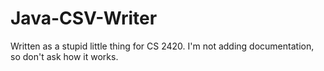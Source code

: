 # Java-CSV-Writer
Written as a stupid little thing for CS 2420.
I'm not adding documentation, so don't ask how it works.
